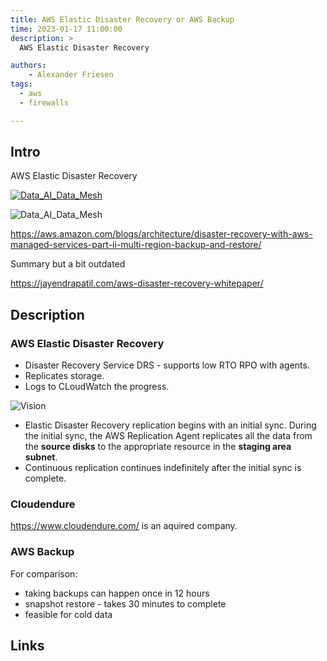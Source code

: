 ```yaml
---
title: AWS Elastic Disaster Recovery or AWS Backup
time: 2023-01-17 11:00:00
description: >
  AWS Elastic Disaster Recovery

authors:
    - Alexander Friesen
tags:
  - aws
  - firewalls

---
```


## Intro

AWS Elastic Disaster Recovery

[![Data_AI_Data_Mesh](https://img.youtube.com/vi/E073XISxrSU/0.jpg)](https://youtu.be/E073XISxrSU?si=MIuibs15E2w3zHKf&t=1000 "Data+AI Data Mesh")


![Data_AI_Data_Mesh](https://d2908q01vomqb2.cloudfront.net/fc074d501302eb2b93e2554793fcaf50b3bf7291/2021/07/21/DR-Strategies.png)

<https://aws.amazon.com/blogs/architecture/disaster-recovery-with-aws-managed-services-part-ii-multi-region-backup-and-restore/>


Summary but a bit outdated

<https://jayendrapatil.com/aws-disaster-recovery-whitepaper/>

## Description


### AWS Elastic Disaster Recovery



- Disaster Recovery Service DRS - supports low RTO RPO with agents. 
- Replicates storage. 
- Logs to CLoudWatch the progress.

![Vision](https://docs.aws.amazon.com/images/prescriptive-guidance/latest/patterns/images/pattern-img/9b0de5f0-f211-4086-a044-321d081604f9/images/978b7219-e54e-4e31-b3ff-4885784e2971.png)

 - Elastic Disaster Recovery replication begins with an initial sync. During the initial sync, the AWS Replication Agent replicates all the data from the **source disks** to the appropriate resource in the **staging area subnet**.
- Continuous replication continues indefinitely after the initial sync is complete.


### Cloudendure

<https://www.cloudendure.com/> is an aquired company.


### AWS Backup

For comparison:


- taking backups can happen once in 12 hours
- snapshot restore - takes 30 minutes to complete
- feasible for cold data

## Links
